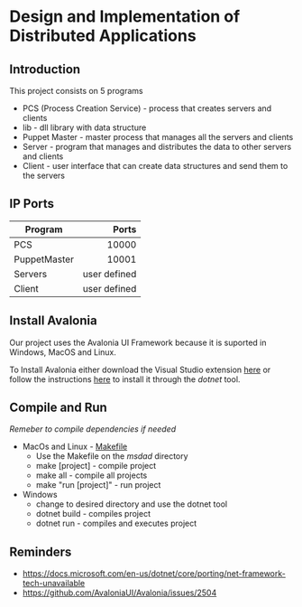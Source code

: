# Design and Implementation of Distributed Applications

## Introduction

This project consists on 5 programs

- PCS (Process Creation Service) - process that creates servers and clients
- lib - dll library with data structure
- Puppet Master - master process that manages all the servers and clients
- Server - program that manages and distributes the data to other servers and clients
- Client - user interface that can create data structures and send them to the servers

## IP Ports

| Program | Ports |
| ------- | ----: |
| PCS | 10000 |
| PuppetMaster | 10001 |
| Servers | user defined |
| Client | user defined |

## Install Avalonia

Our project uses the Avalonia UI Framework because it is suported in Windows, MacOS and Linux.

To Install Avalonia either download the Visual Studio extension [here](https://marketplace.visualstudio.com/items?itemName=AvaloniaTeam.AvaloniaforVisualStudio) or follow the instructions [here](https://github.com/AvaloniaUI/avalonia-dotnet-templates#installing-the-templates) to install it through the _dotnet_ tool.

## Compile and Run

*Remeber to compile dependencies if needed*

- MacOs and Linux - [Makefile](msdad/Makefile)
	- Use the Makefile on the *msdad* directory
	- make [project] - compile project
	- make all - compile all projects
	- make "run [project]" - run project
- Windows
	- change to desired directory and use the dotnet tool
	- dotnet build - compiles project
	- dotnet run - compiles and executes project


## Reminders

- https://docs.microsoft.com/en-us/dotnet/core/porting/net-framework-tech-unavailable
- https://github.com/AvaloniaUI/Avalonia/issues/2504